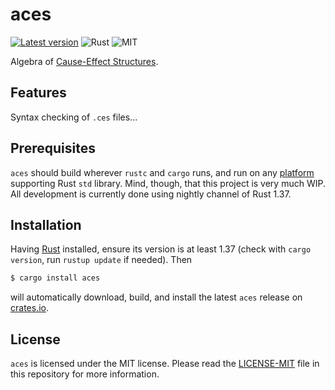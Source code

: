 aces
====
[![Latest version](https://img.shields.io/crates/v/aces.svg)](https://crates.io/crates/aces)
![Rust](https://img.shields.io/badge/rust-nightly-brightgreen.svg)
![MIT](https://img.shields.io/badge/license-MIT-blue.svg)

Algebra of [Cause-Effect
Structures](https://link.springer.com/book/10.1007/978-3-030-20461-7).

## Features

Syntax checking of `.ces` files...

## Prerequisites

`aces` should build wherever `rustc` and `cargo` runs, and run on any
[platform](https://forge.rust-lang.org/platform-support.html)
supporting Rust `std` library.  Mind, though, that this project is
very much WIP.  All development is currently done using nightly
channel of Rust 1.37.

## Installation

Having [Rust](https://www.rust-lang.org/downloads.html) installed,
ensure its version is at least 1.37 (check with `cargo version`, run
`rustup update` if needed).  Then

```bash
$ cargo install aces
```

will automatically download, build, and install the latest `aces`
release on [crates.io](https://crates.io/crates/aces).

## License

`aces` is licensed under the MIT license.  Please read the
[LICENSE-MIT](LICENSE-MIT) file in this repository for more
information.
